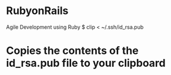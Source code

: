 # RubyonRails
Agile Development using Ruby
$ clip < ~/.ssh/id_rsa.pub
# Copies the contents of the id_rsa.pub file to your clipboard
